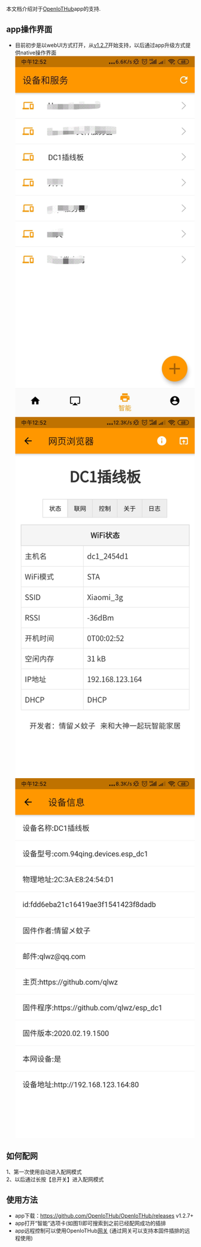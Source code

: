 

本文档介绍对于[OpenIoTHub](https://github.com/OpenIoTHub/OpenIoTHub)app的支持.



## app操作界面 
* 目前初步是以webUI方式打开，从[v1.2.7](https://github.com/OpenIoTHub/OpenIoTHub/releases/tag/v1.2.7)开始支持，以后通过app升级方式提供native操作界面
![image](./file/images/app/device-list.jpg)
![image](./file/images/app/ui.jpg)
![image](./file/images/app/device-info.jpg)

## 如何配网  
1、第一次使用自动进入配网模式  
2、以后通过长按【总开关】进入配网模式  

## 使用方法
- app下载：https://github.com/OpenIoTHub/OpenIoTHub/releases v1.2.7+
- app打开“智能”选项卡(如图1)即可搜索到之前已经配网成功的插排
- app远程控制可以使用OpenIoTHub[网关](https://github.com/OpenIoTHub/gateway-go) (通过网关可以支持本固件插排的远程使用)